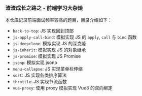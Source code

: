 ### 渣渣成长之路之 - 前端学习大杂烩

本仓库记录前端面试频率较高的题目，目录介绍如下：

- `back-to-top`: JS 实现回到顶部
- `js-apply-call-bind`: 模拟实现 JS 的 `apply`, `call` 与 `bind` 函数
- `js-deepclone`: 模拟实现 JS 的深克隆
- `js-inherit`: 模拟实现 JS 的对象继承
- `js-promise`: 模拟实现 JS Promise
- `jsonp`: 模拟实现 jsonp
- `menu-callapse`: JS 实现菜单栏伸缩
- `sort`: JS 实现各类排序算法
- `throttle`: JS 实现节流函数
- `vue-proxy`: 使用 proxy 模拟实现 Vue3 的双向绑定
